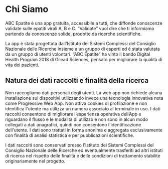 # Chi Siamo

ABC Epatite è una app gratuita, accessibile a tutti, che diffonde conoscenze validate sulle
epatiti virali A, B e C. “Validate” vuol dire che ti informiamo partendo da conoscenze
solide, prodotte da ricerche scientifiche.

La app è stata progettata dall'Istituto dei Sistemi Complessi del Consiglio Nazionale delle
Ricerche insieme a un gruppo di esperti ed è stata valutata da un gruppo di utenti
volontari. “ABC Epatite” ha vinto il bando Digital Health Program 2018 di Gilead Sciences,
pensato per migliorare la qualità di vita dei pazienti.

## Natura dei dati raccolti e finalità della ricerca

Non raccogliamo dati personali degli utenti. La web app non richiede alcuna installazione
sui dispositivi utilizzando invece una tecnologia innovativa nota come Progressive Web
App. Non attiva cookies di profilazione e non identifica l'utente ma utilizza un numero
associato al terminale in uso. I dati raccolti consentono di migliorare l’esperienza operativa
dell’App e riguardano il flusso e le modalità di utilizzo e non sono in alcun modo collegati a
dati anagrafici, quindi non consentono l'identificazione dell'utente.
I dati sono trattati in forma anonima e aggregata esclusivamente con finalità di analisi
statistica e per pubblicazioni scientifiche.

I dati raccolti sono conservati presso l'Istituto dei Sistemi Complessi del Consiglio
Nazionale delle Ricerche ed eventualmente trasferiti ad altri istituti di ricerca nel rispetto
delle finalità e delle condizioni di trattamento stabilite originariamente nel progetto.
